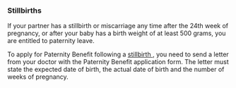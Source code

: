 ###  Stillbirths

If your partner has a stillbirth or miscarriage any time after the 24th week
of pregnancy, or after your baby has a birth weight of at least 500 grams, you
are entitled to paternity leave.

To apply for Paternity Benefit following a [ stillbirth
](https://www.citizensinformation.ie/en/birth_family_relationships/miscarriage_and_stillbirth/)
, you need to send a letter from your doctor with the Paternity Benefit
application form. The letter must state the expected date of birth, the actual
date of birth and the number of weeks of pregnancy.
